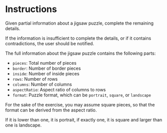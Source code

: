 # Instructions

Given partial information about a jigsaw puzzle, complete the remaining details.

If the information is insufficient to complete the details, or if it contains contradictions, the user should be notified.

The full information about the jigsaw puzzle contains the following parts:

- `pieces`: Total number of pieces
- `border`: Number of border pieces
- `inside`: Number of inside pieces
- `rows`: Number of rows
- `columns`: Number of columns
- `aspectRatio`: Aspect ratio of columns to rows
- `format`: Puzzle format, which can be `portrait`, `square`, or `landscape`

For the sake of the exercise, you may assume square pieces, so that the format can be derived from the aspect ratio.

If it is lower than one, it is portrait, if exactly one, it is square and larger than one is landscape.
